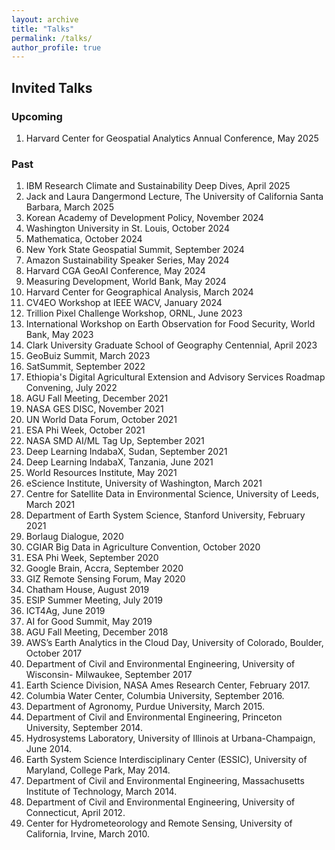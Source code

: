 ```yaml
---
layout: archive
title: "Talks"
permalink: /talks/
author_profile: true
---
```


## Invited Talks

### Upcoming
1. Harvard Center for Geospatial Analytics Annual Conference, May 2025

### Past
1.  IBM Research Climate and Sustainability Deep Dives, April 2025
1.	Jack and Laura Dangermond Lecture, The University of California Santa Barbara, March 2025
1.  Korean Academy of Development Policy, November 2024
2.	Washington University in St. Louis, October 2024
3.	Mathematica, October 2024
4.	New York State Geospatial Summit, September 2024
5.	Amazon Sustainability Speaker Series, May 2024
6.	Harvard CGA GeoAI Conference, May 2024
7.	Measuring Development, World Bank, May 2024
8.	Harvard Center for Geographical Analysis, March 2024
9.	CV4EO Workshop at IEEE WACV, January 2024
10.	Trillion Pixel Challenge Workshop, ORNL, June 2023
11.	International Workshop on Earth Observation for Food Security, World Bank, May 2023
12.	Clark University Graduate School of Geography Centennial, April 2023
13.	GeoBuiz Summit, March 2023
14.	SatSummit, September 2022
15.	Ethiopia's Digital Agricultural Extension and Advisory Services Roadmap Convening, July 2022
16.	AGU Fall Meeting, December 2021
17.	NASA GES DISC, November 2021
18.	UN World Data Forum, October 2021
19.	ESA Phi Week, October 2021
20.	NASA SMD AI/ML Tag Up, September 2021
21.	Deep Learning IndabaX, Sudan, September 2021
22.	Deep Learning IndabaX, Tanzania, June 2021
23.	World Resources Institute, May 2021
24.	eScience Institute, University of Washington, March 2021
25.	Centre for Satellite Data in Environmental Science, University of Leeds, March 2021
26.	Department of Earth System Science, Stanford University, February 2021
27.	Borlaug Dialogue, 2020
28.	CGIAR Big Data in Agriculture Convention, October 2020
29.	ESA Phi Week, September 2020
30.	Google Brain, Accra, September 2020
31.	GIZ Remote Sensing Forum, May 2020
32.	Chatham House, August 2019
33.	ESIP Summer Meeting, July 2019
34.	ICT4Ag, June 2019
35.	AI for Good Summit, May 2019
36.	AGU Fall Meeting, December 2018
37.	AWS’s Earth Analytics in the Cloud Day, University of Colorado, Boulder, October 2017
38.	Department of Civil and Environmental Engineering, University of Wisconsin- Milwaukee, September 2017
39.	Earth Science Division, NASA Ames Research Center, February 2017.
40.	Columbia Water Center, Columbia University, September 2016.
41.	Department of Agronomy, Purdue University, March 2015.
42.	Department of Civil and Environmental Engineering, Princeton University, September 2014.
43.	Hydrosystems Laboratory, University of Illinois at Urbana-Champaign, June 2014.
44.	Earth System Science Interdisciplinary Center (ESSIC), University of Maryland, College Park, May 2014.
45.	Department of Civil and Environmental Engineering, Massachusetts Institute of Technology, March 2014.
46.	Department of Civil and Environmental Engineering, University of Connecticut, April 2012.
47.	Center for Hydrometeorology and Remote Sensing, University of California, Irvine, March 2010.
